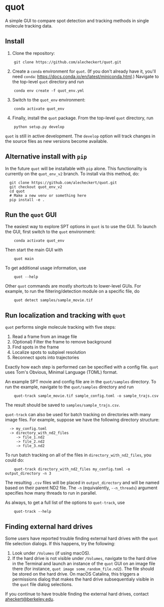 # quot
A simple GUI to compare spot detection and tracking methods in single molecule tracking data.

## Install

1. Clone the repository:
```
    git clone https://github.com/alecheckert/quot.git
```

2. Create a `conda` environment for `quot`. (If you don't already have it, you'll need `conda`: https://docs.conda.io/en/latest/miniconda.html.) Navigate to the top-level `quot` directory and run 

```
    conda env create -f quot_env.yml
```

3. Switch to the `quot_env` environment:

```
    conda activate quot_env
```

4. Finally, install the `quot` package. From the top-level `quot` directory, run

```
    python setup.py develop
```

`quot` is still in active development. The `develop` option  will track changes in the source files as new versions become available.

## Alternative install with `pip`

In the future `quot` will be installable with `pip` alone. This functionality is currently on the `quot_env_v2` branch. To install via this method, do:
```
  git clone https://github.com/alecheckert/quot.git
  git checkout quot_env_v2
  cd quot
  # Make a new venv or something here
  pip install -e .
```

## Run the `quot` GUI

The easiest way to explore SPT options in `quot` is to use the GUI. To launch the GUI, first switch to the `quot` environment:

```
    conda activate quot_env
```

Then start the main GUI with

```
    quot main
```

To get additional usage information, use
```
    quot --help
```

Other `quot` commands are mostly shortcuts to lower-level GUIs. For example, to run the filtering/detection module on a specific file, do
```
    quot detect samples/sample_movie.tif
```

## Run localization and tracking with `quot`

`quot` performs single molecule tracking with five steps:

1. Read a frame from an image file
2. (Optional) Filter the frame to remove background
3. Find spots in the frame
4. Localize spots to subpixel resolution
5. Reconnect spots into trajectories

Exactly how each step is performed can be specified with a config file. `quot` uses Tom's Obvious, Minimal Language (TOML) format.

An example SPT movie and config file are in the `quot/samples` directory.
To run the example, navigate to the `quot/samples` directory and run
```
    quot-track sample_movie.tif sample_config.toml -o sample_trajs.csv
```

The result should be saved to `samples/sample_trajs.csv`.

`quot-track` can also be used for batch tracking on directories with 
many image files. For example, suppose we have the following directory
structure:
```
  -> my_config.toml
  -> directory_with_nd2_files
     -> file_1.nd2
     -> file_2.nd2 
     -> file_3.nd2
```

To run batch tracking on all of the files in `directory_with_nd2_files`,
you could do:
```
    quot-track directory_with_nd2_files my_config.toml -o output_directory -n 3
```

The resulting `.csv` files will be placed in `output_directory` and will be
named based on their parent ND2 file. The `-n` (equivalently, `--n_threads`)
argument specifies how many threads to run in parallel.

As always, to get a full list of the options to `quot-track`, use
```
    quot-track --help
```

## Finding external hard drives

Some users have reported trouble finding external hard drives with the `quot` file selection dialogs. If this happens, try the following:

1. Look under `/Volumes` (if using macOS).
2. If the hard drive is not visible under `/Volumes`, navigate to the hard drive in the Terminal and launch an instance of the `quot` GUI on an image file there (for instance, `quot image some_random_file.nd2`). The file should be stored on the hard drive. On macOS Catalina, this triggers a permissions dialog that makes the hard drive subsequentialy visible in the `quot` file dialog selections.

If you continue to have trouble finding the external hard drives, contact <aheckert@berkeley.edu>.
